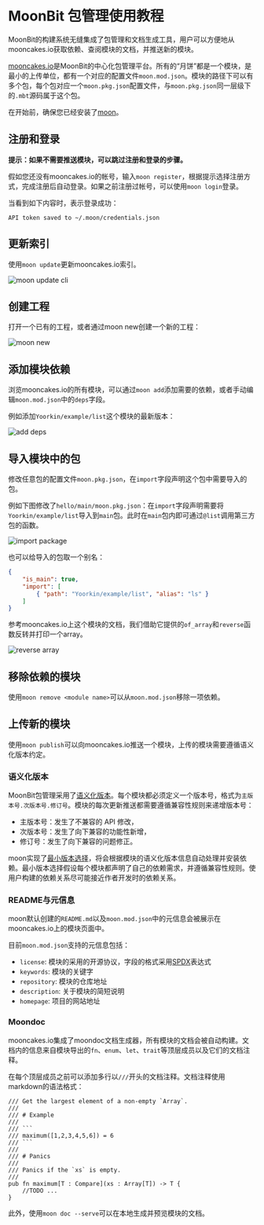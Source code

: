 # MoonBit 包管理使用教程

MoonBit的构建系统无缝集成了包管理和文档生成工具，用户可以方便地从mooncakes.io获取依赖、查阅模块的文档，并推送新的模块。

[mooncakes.io](https://mooncakes.io/)是MoonBit的中心化包管理平台。所有的“月饼”都是一个模块，是最小的上传单位，都有一个对应的配置文件`moon.mod.json`。模块的路径下可以有多个包，每个包对应一个`moon.pkg.json`配置文件，与`moon.pkg.json`同一层级下的`.mbt`源码属于这个包。

在开始前，确保您已经安装了[moon](https://www.moonbitlang.cn/download/)。

## 注册和登录

**提示：如果不需要推送模块，可以跳过注册和登录的步骤。**

假如您还没有mooncakes.io的帐号，输入`moon register`，根据提示选择注册方式，完成注册后自动登录。如果之前注册过帐号，可以使用`moon login`登录。

当看到如下内容时，表示登录成功：

```
API token saved to ~/.moon/credentials.json
```

## 更新索引

使用`moon update`更新mooncakes.io索引。

![moon update cli](imgs/moon-update.png)

## 创建工程

打开一个已有的工程，或者通过moon new创建一个新的工程：

![moon new](imgs/moon-new.png)

## 添加模块依赖

浏览mooncakes.io的所有模块，可以通过`moon add`添加需要的依赖，或者手动编辑`moon.mod.json`中的`deps`字段。

例如添加`Yoorkin/example/list`这个模块的最新版本：

![add deps](imgs/add-deps.png)

## 导入模块中的包

修改任意包的配置文件`moon.pkg.json`，在`import`字段声明这个包中需要导入的包。

例如下图修改了`hello/main/moon.pkg.json`：在`import`字段声明需要将`Yoorkin/example/list`导入到`main`包。此时在`main`包内即可通过`@list`调用第三方包的函数。

![import package](imgs/import.png)

也可以给导入的包取一个别名：

```json
{
    "is_main": true,
    "import": [
        { "path": "Yoorkin/example/list", "alias": "ls" }
    ]
}
```

参考mooncakes.io上这个模块的文档，我们借助它提供的`of_array`和`reverse`函数反转并打印一个array。

![reverse array](imgs/reverse-array.png)

## 移除依赖的模块

使用`moon remove <module name>`可以从`moon.mod.json`移除一项依赖。

## 上传新的模块

使用`moon publish`可以向mooncakes.io推送一个模块，上传的模块需要遵循语义化版本约定。

### 语义化版本

MoonBit包管理采用了[语义化版本](https://semver.org/lang/zh-CN/)。每个模块都必须定义一个版本号，格式为`主版本号.次版本号.修订号`。模块的每次更新推送都需要遵循兼容性规则来递增版本号：

- 主版本号：发生了不兼容的 API 修改，
- 次版本号：发生了向下兼容的功能性新增，
- 修订号：发生了向下兼容的问题修正。

moon实现了[最小版本选择](https://research.swtch.com/vgo-mvs)，将会根据模块的语义化版本信息自动处理并安装依赖。最小版本选择假设每个模块都声明了自己的依赖需求，并遵循兼容性规则。使用户构建的依赖关系尽可能接近作者开发时的依赖关系。


### README与元信息

moon默认创建的`README.md`以及`moon.mod.json`中的元信息会被展示在mooncakes.io上的模块页面中。

目前`moon.mod.json`支持的元信息包括：

- `license`: 模块的采用的开源协议，字段的格式采用[SPDX](https://spdx.dev/about/overview/)表达式
- `keywords`: 模块的关键字
- `repository`: 模块的仓库地址
- `description`: 关于模块的简短说明
- `homepage`: 项目的网站地址

### Moondoc

mooncakes.io集成了moondoc文档生成器，所有模块的文档会被自动构建。文档内的信息来自模块导出的`fn`、`enum`、`let`、`trait`等顶层成员以及它们的文档注释。

在每个顶层成员之前可以添加多行以`///`开头的文档注释。文档注释使用markdown的语法格式：

```moonbit
/// Get the largest element of a non-empty `Array`.
/// 
/// # Example
/// 
/// ```
/// maximum([1,2,3,4,5,6]) = 6
/// ```
///
/// # Panics
///
/// Panics if the `xs` is empty.
///
pub fn maximum[T : Compare](xs : Array[T]) -> T {
    //TODO ...
}
```

此外，使用`moon doc --serve`可以在本地生成并预览模块的文档。
